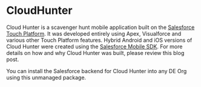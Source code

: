 CloudHunter
===========

Cloud Hunter is a scavenger hunt mobile application built on the [Salesforce Touch Platform](http://wiki.developerforce.com/page/Salesforce_touch_platform). It was developed entirely using Apex, Visualforce and various other Touch Platform features. Hybrid Android and iOS versions of Cloud Hunter were created using the [Salesforce Mobile SDK](http://wiki.developerforce.com/page/Mobile_SDK). For more details on how and why Cloud Hunter was built, please review this blog post.

You can install the Salesforce backend for Cloud Hunter into any DE Org using this unmanaged package.